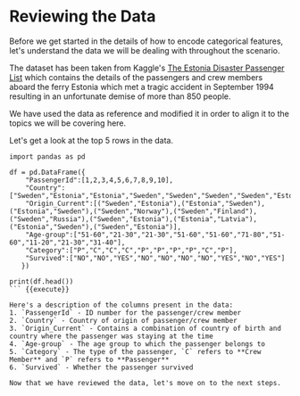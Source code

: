 # Reviewing the Data

Before we get started in the details of how to encode categorical features, let's understand the data we will be dealing with throughout the scenario.

The dataset has been taken from Kaggle's [The Estonia Disaster Passenger List](https://www.kaggle.com/christianlillelund/passenger-list-for-the-estonia-ferry-disaster) which contains the details of the passengers and crew members aboard the ferry Estonia which met a tragic accident in September 1994 resulting in an unfortunate demise of more than 850 people.

We have used the data as reference and modified it in order to align it to the topics we will be covering here.

Let's get a look at the top 5 rows in the data.

```
import pandas as pd

df = pd.DataFrame({
    "PassengerId":[1,2,3,4,5,6,7,8,9,10],
    "Country":["Sweden","Estonia","Estonia","Sweden","Sweden","Sweden","Sweden","Estonia","Estonia","Sweden"],
    "Origin_Current":[("Sweden","Estonia"),("Estonia","Sweden"),("Estonia","Sweden"),("Sweden","Norway"),("Sweden","Finland"),("Sweden","Russia"),("Sweden","Estonia"),("Estonia","Latvia"),("Estonia","Sweden"),("Sweden","Estonia")],
    "Age-group":["51-60","21-30","21-30","51-60","51-60","71-80","51-60","11-20","21-30","31-40"],
    "Category":["P","C","C","C","P","P","P","P","C","P"],
    "Survived":["NO","NO","YES","NO","NO","NO","NO","YES","NO","YES"]
   })

print(df.head())
``` {{execute}}

Here's a description of the columns present in the data:
1. `PassengerId` - ID number for the passenger/crew member
2. `Country` - Country of origin of passenger/crew member
3. `Origin_Current` - Contains a combination of country of birth and country where the passenger was staying at the time
4. `Age-group` - The age group to which the passenger belongs to
5. `Category` - The type of the passenger, `C` refers to **Crew Member** and `P` refers to **Passenger**
6. `Survived` - Whether the passenger survived

Now that we have reviewed the data, let's move on to the next steps.

